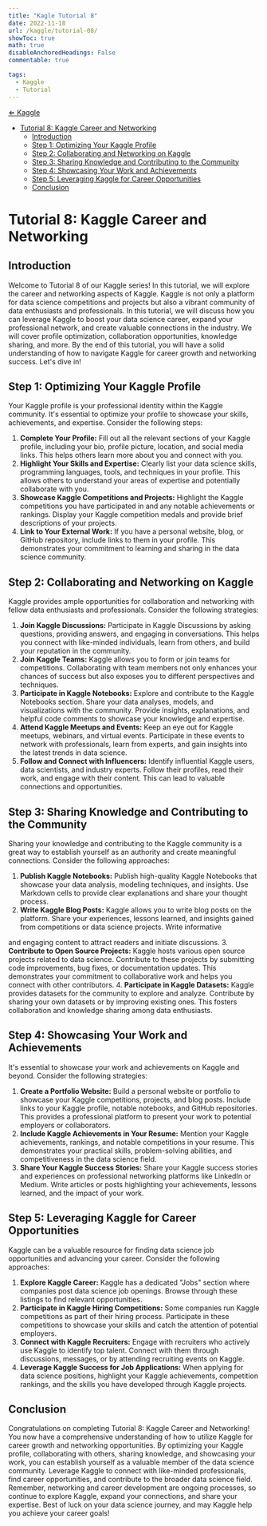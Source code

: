 ```yaml
---
title: "Kagle Tutorial 8"
date: 2022-11-18
url: /kaggle/tutorial-08/
showToc: true
math: true
disableAnchoredHeadings: False
commentable: true

tags:
  - Kaggle
  - Tutorial
---
```

[&lArr; Kaggle](/kaggle/)

- [Tutorial 8: Kaggle Career and Networking](#tutorial-8-kaggle-career-and-networking)
  - [Introduction](#introduction)
  - [Step 1: Optimizing Your Kaggle Profile](#step-1-optimizing-your-kaggle-profile)
  - [Step 2: Collaborating and Networking on Kaggle](#step-2-collaborating-and-networking-on-kaggle)
  - [Step 3: Sharing Knowledge and Contributing to the Community](#step-3-sharing-knowledge-and-contributing-to-the-community)
  - [Step 4: Showcasing Your Work and Achievements](#step-4-showcasing-your-work-and-achievements)
  - [Step 5: Leveraging Kaggle for Career Opportunities](#step-5-leveraging-kaggle-for-career-opportunities)
  - [Conclusion](#conclusion)


# Tutorial 8: Kaggle Career and Networking

## Introduction
Welcome to Tutorial 8 of our Kaggle series! In this tutorial, we will explore the career and networking aspects of Kaggle. Kaggle is not only a platform for data science competitions and projects but also a vibrant community of data enthusiasts and professionals. In this tutorial, we will discuss how you can leverage Kaggle to boost your data science career, expand your professional network, and create valuable connections in the industry. We will cover profile optimization, collaboration opportunities, knowledge sharing, and more. By the end of this tutorial, you will have a solid understanding of how to navigate Kaggle for career growth and networking success. Let's dive in!

## Step 1: Optimizing Your Kaggle Profile
Your Kaggle profile is your professional identity within the Kaggle community. It's essential to optimize your profile to showcase your skills, achievements, and expertise. Consider the following steps:

1. **Complete Your Profile:** Fill out all the relevant sections of your Kaggle profile, including your bio, profile picture, location, and social media links. This helps others learn more about you and connect with you.
2. **Highlight Your Skills and Expertise:** Clearly list your data science skills, programming languages, tools, and techniques in your profile. This allows others to understand your areas of expertise and potentially collaborate with you.
3. **Showcase Kaggle Competitions and Projects:** Highlight the Kaggle competitions you have participated in and any notable achievements or rankings. Display your Kaggle competition medals and provide brief descriptions of your projects.
4. **Link to Your External Work:** If you have a personal website, blog, or GitHub repository, include links to them in your profile. This demonstrates your commitment to learning and sharing in the data science community.

## Step 2: Collaborating and Networking on Kaggle
Kaggle provides ample opportunities for collaboration and networking with fellow data enthusiasts and professionals. Consider the following strategies:

1. **Join Kaggle Discussions:** Participate in Kaggle Discussions by asking questions, providing answers, and engaging in conversations. This helps you connect with like-minded individuals, learn from others, and build your reputation in the community.
2. **Join Kaggle Teams:** Kaggle allows you to form or join teams for competitions. Collaborating with team members not only enhances your chances of success but also exposes you to different perspectives and techniques.
3. **Participate in Kaggle Notebooks:** Explore and contribute to the Kaggle Notebooks section. Share your data analyses, models, and visualizations with the community. Provide insights, explanations, and helpful code comments to showcase your knowledge and expertise.
4. **Attend Kaggle Meetups and Events:** Keep an eye out for Kaggle meetups, webinars, and virtual events. Participate in these events to network with professionals, learn from experts, and gain insights into the latest trends in data science.
5. **Follow and Connect with Influencers:** Identify influential Kaggle users, data scientists, and industry experts. Follow their profiles, read their work, and engage with their content. This can lead to valuable connections and opportunities.

## Step 3: Sharing Knowledge and Contributing to the Community
Sharing your knowledge and contributing to the Kaggle community is a great way to establish yourself as an authority and create meaningful connections. Consider the following approaches:

1. **Publish Kaggle Notebooks:** Publish high-quality Kaggle Notebooks that showcase your data analysis, modeling techniques, and insights. Use Markdown cells to provide clear explanations and share your thought process.
2. **Write Kaggle Blog Posts:** Kaggle allows you to write blog posts on the platform. Share your experiences, lessons learned, and insights gained from competitions or data science projects. Write informative

 and engaging content to attract readers and initiate discussions.
3. **Contribute to Open Source Projects:** Kaggle hosts various open source projects related to data science. Contribute to these projects by submitting code improvements, bug fixes, or documentation updates. This demonstrates your commitment to collaborative work and helps you connect with other contributors.
4. **Participate in Kaggle Datasets:** Kaggle provides datasets for the community to explore and analyze. Contribute by sharing your own datasets or by improving existing ones. This fosters collaboration and knowledge sharing among data enthusiasts.

## Step 4: Showcasing Your Work and Achievements
It's essential to showcase your work and achievements on Kaggle and beyond. Consider the following strategies:

1. **Create a Portfolio Website:** Build a personal website or portfolio to showcase your Kaggle competitions, projects, and blog posts. Include links to your Kaggle profile, notable notebooks, and GitHub repositories. This provides a professional platform to present your work to potential employers or collaborators.
2. **Include Kaggle Achievements in Your Resume:** Mention your Kaggle achievements, rankings, and notable competitions in your resume. This demonstrates your practical skills, problem-solving abilities, and competitiveness in the data science field.
3. **Share Your Kaggle Success Stories:** Share your Kaggle success stories and experiences on professional networking platforms like LinkedIn or Medium. Write articles or posts highlighting your achievements, lessons learned, and the impact of your work.

## Step 5: Leveraging Kaggle for Career Opportunities
Kaggle can be a valuable resource for finding data science job opportunities and advancing your career. Consider the following approaches:

1. **Explore Kaggle Career:** Kaggle has a dedicated "Jobs" section where companies post data science job openings. Browse through these listings to find relevant opportunities.
2. **Participate in Kaggle Hiring Competitions:** Some companies run Kaggle competitions as part of their hiring process. Participate in these competitions to showcase your skills and catch the attention of potential employers.
3. **Connect with Kaggle Recruiters:** Engage with recruiters who actively use Kaggle to identify top talent. Connect with them through discussions, messages, or by attending recruiting events on Kaggle.
4. **Leverage Kaggle Success for Job Applications:** When applying for data science positions, highlight your Kaggle achievements, competition rankings, and the skills you have developed through Kaggle projects.

## Conclusion
Congratulations on completing Tutorial 8: Kaggle Career and Networking! You now have a comprehensive understanding of how to utilize Kaggle for career growth and networking opportunities. By optimizing your Kaggle profile, collaborating with others, sharing knowledge, and showcasing your work, you can establish yourself as a valuable member of the data science community. Leverage Kaggle to connect with like-minded professionals, find career opportunities, and contribute to the broader data science field. Remember, networking and career development are ongoing processes, so continue to explore Kaggle, expand your connections, and share your expertise. Best of luck on your data science journey, and may Kaggle help you achieve your career goals!